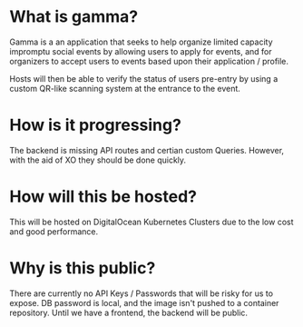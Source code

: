 # What is gamma?

Gamma is a an application that seeks to help organize limited capacity impromptu social events by allowing users to apply for events, and for organizers to accept users to events based upon their application / profile.

Hosts will then be able to verify the status of users pre-entry by using a custom QR-like scanning system at the entrance to the event.

# How is it progressing?

The backend is missing API routes and certian custom Queries. However, with the aid of XO they should be done quickly.

# How will this be hosted?

This will be hosted on DigitalOcean Kubernetes Clusters due to the low cost and good performance.

# Why is this public?

There are currently no API Keys / Passwords that will be risky for us to expose. DB password is local, and the image isn't pushed to a container repository. Until we have a frontend, the backend will be public.
